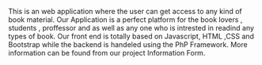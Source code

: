 This is an web application where the user can get access to any kind of book material. Our Application is a perfect platform for the book lovers , students , proffessor and as well as any one who is intrested in readind any types of book. Our front end is totally based on Javascript, HTML ,CSS and Bootstrap while the backend is handeled using the PhP Framework. More information can be found from our project Information Form.
